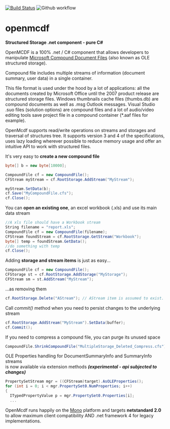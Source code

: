 [![Build Status](https://fb8.visualstudio.com/Openmcdf/_apis/build/status/Openmcdf-CI?branchName=master)](https://fb8.visualstudio.com/Openmcdf/_build/latest?definitionId=1&branchName=master)
![Github workflow](https://github.com/ironfede/openmcdf/actions/workflows/dotnet.yml/badge.svg)
# openmcdf
**Structured Storage .net component - pure C#**

OpenMCDF is a 100% .net / C# component that allows developers to manipulate [Microsoft Compound Document Files](https://msdn.microsoft.com/en-us/library/dd942138.aspx) (also known as OLE structured storage). 

Compound file includes multiple streams of information (document summary, user data) in a single container. 

This file format is used under the hood by a lot of applications: all the documents created by Microsoft Office until the 2007 product release are structured storage files. Windows thumbnails cache files (thumbs.db) are compound documents as well as .msg Outlook messages. Visual Studio .suo files (solution options) are compound files and a lot of audio/video editing tools save project file in a compound container (*.aaf files for example).

OpenMcdf supports read/write operations on streams and storages and traversal of structures tree. It supports version 3 and 4 of the specifications, uses lazy loading wherever possible to reduce memory usage and offer an intuitive API to work with structured files.


It's very easy to **create a new compound file**

```C#
byte[] b = new byte[10000];

CompoundFile cf = new CompoundFile();
CFStream myStream = cf.RootStorage.AddStream("MyStream");

myStream.SetData(b);
cf.Save("MyCompoundFile.cfs");
cf.Close();
```

You can **open an existing one**, an excel workbook (.xls) and use its main data stream

```C#
//A xls file should have a Workbook stream
String filename = "report.xls";
CompoundFile cf = new CompoundFile(filename);
CFStream foundStream = cf.RootStorage.GetStream("Workbook");
byte[] temp = foundStream.GetData();
//do something with temp
cf.Close();
```

Adding **storage and stream items** is just as easy...

```C#
CompoundFile cf = new CompoundFile();
CFStorage st = cf.RootStorage.AddStorage("MyStorage");
CFStream sm = st.AddStream("MyStream");
```
...as removing them

```C#
cf.RootStorage.Delete("AStream"); // AStream item is assumed to exist.
```

Call *commit()* method when you need to persist changes to the underlying stream

```C#
cf.RootStorage.AddStream("MyStream").SetData(buffer);
cf.Commit();
```

If you need to compress a compound file, you can purge its unused space

```C#
CompoundFile.ShrinkCompoundFile("MultipleStorage_Deleted_Compress.cfs"); 
```

OLE Properties handling for DocumentSummaryInfo and SummaryInfo streams  
is now available via extension methods ***(experimental - api subjected to changes)***

```C#
PropertySetStream mgr = ((CFStream)target).AsOLEProperties();
for (int i = 0; i < mgr.PropertySet0.NumProperties; i++)
{
  ITypedPropertyValue p = mgr.PropertySet0.Properties[i];
  ...
```

OpenMcdf runs happily on the [Mono](http://www.mono-project.com/) platform and targets **netstandard 2.0** to allow maximum client compatibility AND .net framework 4 for legacy implementations.
